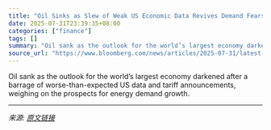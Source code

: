 ```yaml
---
title: "Oil Sinks as Slew of Weak US Economic Data Revives Demand Fears"
date: 2025-07-31T23:39:35+08:00
categories: ["finance"]
tags: []
summary: "Oil sank as the outlook for the world’s largest economy darkened after a barrage of worse-than-expected US data and tariff announcements, weighing on the prospects for energy demand growth."
source_url: "https://www.bloomberg.com/news/articles/2025-07-31/latest-oil-market-news-and-analysis-for-aug-1"
---
```


Oil sank as the outlook for the world’s largest economy darkened after a barrage of worse-than-expected US data and tariff announcements, weighing on the prospects for energy demand growth.

---

*来源: [原文链接](https://www.bloomberg.com/news/articles/2025-07-31/latest-oil-market-news-and-analysis-for-aug-1)*
